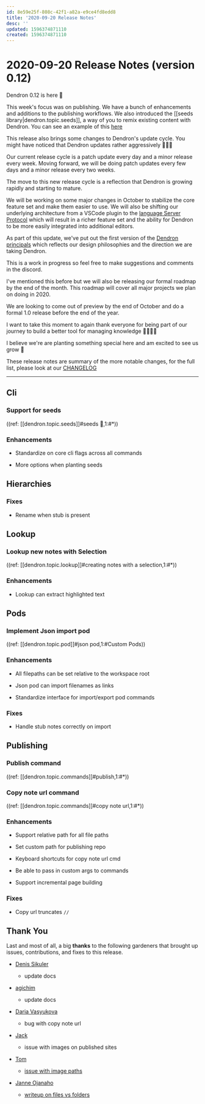 ```yaml
---
id: 8e59e25f-808c-42f1-a82a-e9ce4fd8edd8
title: '2020-09-20 Release Notes'
desc: ''
updated: 1596374871110
created: 1596374871110
---
```


# 2020-09-20 Release Notes (version 0.12)

Dendron 0.12 is here 🌱

This week's focus was on publishing. We have a bunch of enhancements and additions to the publishing workflows. We also introduced the [[seeds library|dendron.topic.seeds]], a way of you to remix existing content with Dendron. You can see an example of this [here](http://aws.dendron.so/)

This release also brings some changes to Dendron's update cycle. 
You might have noticed that Dendron updates rather aggressively 🚀🚀🚀

Our current release cycle is a patch update every day and a minor release every week. 
Moving forward, we will be doing patch updates every few days and a minor release every two weeks. 

The move to this new release cycle is a reflection that Dendron is growing rapidly and starting to mature. 

We will be working on some major changes in October to stabilize the core feature set and make them easier to use. We will also be shifting our underlying architecture from a VSCode plugin to the [language Server Protocol](https://microsoft.github.io/language-server-protocol/) which will result in a richer feature set and the ability for Dendron to be more easily integrated into additional editors.

As part of this update, we've put out the first version of the [Dendron principals](https://dendron.so//notes/7fcebd7d-6411-4c9d-8baf-65629dc018a1.html) which reflects our design philosophies and the direction we are taking Dendron. 

This is a work in progress so feel free to make suggestions and comments in the discord.

I've mentioned this before but we will also be releasing our formal roadmap by the end of the month. This roadmap will cover all major projects we plan on doing in 2020. 

We are looking to come out of preview by the end of October and do a formal 1.0 release before the end of the year. 

I want to take this moment to again thank everyone for being part of our journey to build a better tool for managing knowledge 👨‍🌾👩‍🌾 

I believe we're are planting something special here and am excited to see us grow 🌱 

These release notes are summary of the more notable changes, for the full list, please look at our [CHANGELOG](https://github.com/dendronhq/dendron/blob/master/CHANGELOG.md)

---


## Cli
### Support for seeds 

((ref: [[dendron.topic.seeds]]#seeds 🚧,1:#*))


### Enhancements
- Standardize on core cli flags across all commands
 
- More options when planting seeds
 

## Hierarchies
### Fixes
- Rename when stub is present 

## Lookup
### Lookup new notes with Selection 

((ref: [[dendron.topic.lookup]]#creating notes with a selection,1:#*))


### Enhancements
- Lookup can extract highlighted text
 

## Pods
### Implement Json import pod 

((ref: [[dendron.topic.pod]]#json pod,1:#Custom Pods))


### Enhancements
- All filepaths can be set relative to the workspace root
 
- Json pod can import filenames as links
 
- Standardize interface for import/export pod commands
 

### Fixes
- Handle stub notes correctly on import 

## Publishing
### Publish command 

((ref: [[dendron.topic.commands]]#publish,1:#*))


### Copy note url command 

((ref: [[dendron.topic.commands]]#copy note url,1:#*))


### Enhancements
- Support relative path for all file paths
 
- Set custom path for publishing repo
 
- Keyboard shortcuts for copy note url cmd
 
- Be able to pass in custom args to commands
 
- Support incremental page building
 

### Fixes
- Copy url truncates `//` 


## Thank You

Last and most of all, a big **thanks** to the following gardeners that brought up issues, contributions, and fixes to this release.

- [Denis Sikuler](https://github.com/gamtiq)
    - update docs

- [agichim](https://github.com/agichim)
    - update docs

- [Daria Vasyukova](https://github.com/gereleth)
    - bug with copy note url

- [Jack](https://github.com/JackQAQ-byte)
    - issue with images on published sites

- [Tom](https://github.com/peanutputter)
    - [issue with image paths](https://github.com/dendronhq/dendron/issues/200)

- [Janne Ojanaho](https://github.com/jojanaho)
    - [writeup on files vs folders](https://github.com/dendronhq/dendron/issues/210)

